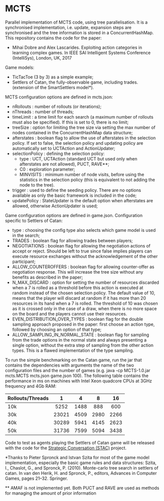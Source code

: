# MCTS

Parallel implementation of MCTS code, using tree parallelisation. It is a synchronised implementation, i.e. update, expansion steps are synchronised and the tree information is stored in a ConcurrentHashMap. This repository contains the code for the paper:

- Mihai Dobre and Alex Lascarides. Exploiting action categories in learning complex games. In IEEE SAI Intelligent Systems Conference (IntelliSys), London, UK, 2017

Game models:
- TicTacToe (3 by 3) as a simple example;
- Settlers of Catan, the fully-observable game, including trades. (extension of the SmartSettlers model*).

MCTS configuration options are defined in mcts.json:
- nRollouts : number of rollouts (or iterations);
- nThreads : number of threads;
- timeLimit : a time limit for each search (a maximum number of rollouts must also be specified). If this is set to 0, there is no limit;
- treeSize : option for limiting the tree size via setting the max number of nodes contained in the ConcurrentHashMap data structure;
- afterstates : boolean flag to allow the use of afterstates in the selection policy. If set to false, the selection policy and updating policy are automatically set to UCTAction and ActionUpdater;
- selectionPolicy : defining the selection policy: 
	- type : UCT, UCTAction (standard UCT but used only when afterstates are not allowed), PUCT, RAVE**;
	- C0 : exploration parameter;
	- MINVISITS : minimum number of node visits, before using the statistics in the selection policy (this is equivalent to not adding the node to the tree). 
- trigger : used to define the seeding policy. There are no options available as only the basic framework is included in the code; 
- updatePolicy : StateUpdater is the default option when afterstates are allowed, otherwise ActionUpdater is used;

Game configuration options are defined in game.json. Configuration specific to Settlers of Catan:
- type : choosing the config type also selects which game model is used in the search;
- TRADES : boolean flag for allowing trades between players;
- NEGOTIATIONS : boolean flag for allowing the negotiation actions of accept or reject. Should be left to true since false implies players can execute resource exchanges without the acknowledgement of the other participant;
- ALLOW_COUNTEROFFERS : boolean flag for allowing counter-offer as negotiation response. This will increase the tree size without any benefits as described in the paper; 
- N_MAX_DISCARD : option for setting the number of resources discarded when a 7 is rolled as a threshold before this action is executed at random instead of the chosen selection policy. The default value of 10, means that the player will discard at random if it has more than 20 resources in its hand when a 7 is rolled. The threshold of 10 was chosen as it is crossed only in the case of a draw, when there is no more space on the board and the players cannot use their resources.
- EVEN_DISTRIBUTION_OVER_TYPES : boolean flag for the double sampling approach proposed in the paper: first choose an action type, followed by choosing an option of that type;
- ALLOW_SAMPLING_IN_NORMAL_STATE : boolean flag for sampling from the trade options in the normal state and always presenting a single option, without the extra step of sampling from the other action types. This is a flawed implementation of the type sampling. 

To run the simple benchmarking on the Catan game, run the jar that contains the dependencies with arguments the name of the two configuration files and the number of games (e.g. java -cp MCTS-1.0.jar mcts.MCTS mcts.json game.json 100). The following table contains the performance in ms on machines with Intel Xeon quadcore CPUs at 3GHz frequency and 4Gb RAM:

| Rollouts/Threads | 1     | 4    | 8    | 16   | 
| ---------------- |:-----:|:----:|:----:|:----:|
| 10k              | 5252  | 1488 | 888  | 600  |
| 30k              | 23021 | 4509 | 2980 | 2266 |
| 40k              | 30289 | 5941 | 4145 | 2623 |
| 50k              | 31736 | 7599 | 5094 | 3438 |

Code to test as agents playing the Settlers of Catan game will be released with the code for the [Strategic Conversation (STAC)] project. 

*Thanks to Pieter Spronck and Istvan Szita for most of the game model implementation, especially the basic game rules and data structures: Szita, I., Chaslot, G., and Spronck, P. (2010). Monte-carlo tree search in settlers of catan. In van den Herik, H. and Spronck, P., editors, Advances in Computer Games, pages 21–32. Springer.

** AMAF is not implemented yet. Both PUCT and RAVE are used as methods for managing the amount of prior information

[Strategic Conversation (STAC)]: https://www.irit.fr/STAC/index.html
